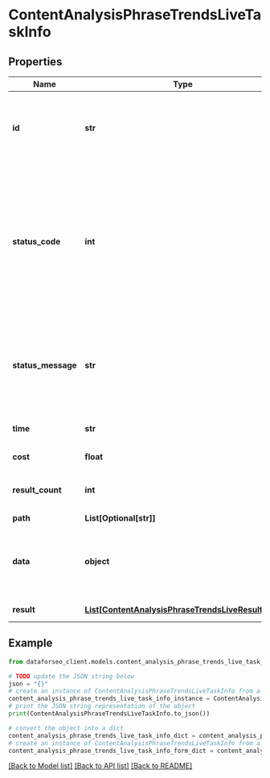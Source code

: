 # ContentAnalysisPhraseTrendsLiveTaskInfo


## Properties

Name | Type | Description | Notes
------------ | ------------- | ------------- | -------------
**id** | **str** | task identifier unique task identifier in our system in the UUID format | [optional] 
**status_code** | **int** | status code of the task generated by DataForSEO, can be within the following range: 10000-60000 you can find the full list of the response codes here | [optional] 
**status_message** | **str** | informational message of the task you can find the full list of general informational messages here | [optional] 
**time** | **str** | execution time, seconds | [optional] 
**cost** | **float** | total tasks cost, USD | [optional] 
**result_count** | **int** | number of elements in the result array | [optional] 
**path** | **List[Optional[str]]** | URL path | [optional] 
**data** | **object** | contains the same parameters that you specified in the POST request | [optional] 
**result** | [**List[ContentAnalysisPhraseTrendsLiveResultInfo]**](ContentAnalysisPhraseTrendsLiveResultInfo.md) | array of results | [optional] 

## Example

```python
from dataforseo_client.models.content_analysis_phrase_trends_live_task_info import ContentAnalysisPhraseTrendsLiveTaskInfo

# TODO update the JSON string below
json = "{}"
# create an instance of ContentAnalysisPhraseTrendsLiveTaskInfo from a JSON string
content_analysis_phrase_trends_live_task_info_instance = ContentAnalysisPhraseTrendsLiveTaskInfo.from_json(json)
# print the JSON string representation of the object
print(ContentAnalysisPhraseTrendsLiveTaskInfo.to_json())

# convert the object into a dict
content_analysis_phrase_trends_live_task_info_dict = content_analysis_phrase_trends_live_task_info_instance.to_dict()
# create an instance of ContentAnalysisPhraseTrendsLiveTaskInfo from a dict
content_analysis_phrase_trends_live_task_info_form_dict = content_analysis_phrase_trends_live_task_info.from_dict(content_analysis_phrase_trends_live_task_info_dict)
```
[[Back to Model list]](../README.md#documentation-for-models) [[Back to API list]](../README.md#documentation-for-api-endpoints) [[Back to README]](../README.md)


